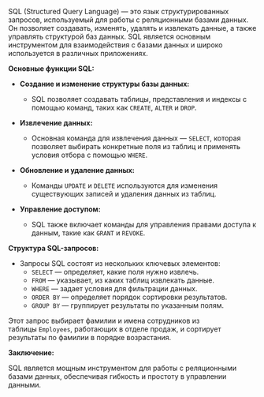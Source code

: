 SQL (Structured Query Language) — это язык структурированных запросов, используемый для работы с реляционными базами данных. Он позволяет создавать, изменять, удалять и извлекать данные, а также управлять структурой баз данных. SQL является основным инструментом для взаимодействия с базами данных и широко используется в различных приложениях.

**Основные функции SQL:**

- **Создание и изменение структуры базы данных:**
    
    - SQL позволяет создавать таблицы, представления и индексы с помощью команд, таких как `CREATE`, `ALTER` и `DROP`.
- **Извлечение данных:**
    
    - Основная команда для извлечения данных — `SELECT`, которая позволяет выбирать конкретные поля из таблиц и применять условия отбора с помощью `WHERE`.
- **Обновление и удаление данных:**
    
    - Команды `UPDATE` и `DELETE` используются для изменения существующих записей и удаления данных из таблиц.
- **Управление доступом:**
    
    - SQL также включает команды для управления правами доступа к данным, такие как `GRANT` и `REVOKE`.

**Структура SQL-запросов:**

- Запросы SQL состоят из нескольких ключевых элементов:
    - `SELECT` — определяет, какие поля нужно извлечь.
    - `FROM` — указывает, из каких таблиц извлекать данные.
    - `WHERE` — задает условия для фильтрации данных.
    - `ORDER BY` — определяет порядок сортировки результатов.
    - `GROUP BY` — группирует результаты по указанным полям.


Этот запрос выбирает фамилии и имена сотрудников из таблицы `Employees`, работающих в отделе продаж, и сортирует результаты по фамилии в порядке возрастания.

**Заключение:**

SQL является мощным инструментом для работы с реляционными базами данных, обеспечивая гибкость и простоту в управлении данными.